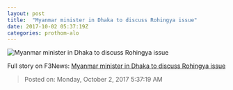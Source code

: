 ```yaml
---
layout: post
title:  "Myanmar minister in Dhaka to discuss Rohingya issue"
date: 2017-10-02 05:37:19Z
categories: prothom-alo
---
```


![Myanmar minister in Dhaka to discuss Rohingya issue](http://en.prothom-alo.com/contents/cache/images/1200x630x1/uploads/media/2017/10/01/a6e4069b1de9e05840aa912f96bfa359-Myanmar-minister.jpg?jadewits_media_id=150689)




Full story on F3News: [Myanmar minister in Dhaka to discuss Rohingya issue](http://www.f3nws.com/n/DQxcdG)

> Posted on: Monday, October 2, 2017 5:37:19 AM
